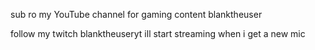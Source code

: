 sub ro my YouTube channel
for gaming content blanktheuser 

follow my twitch blanktheuseryt 
ill start streaming when i get a new mic
